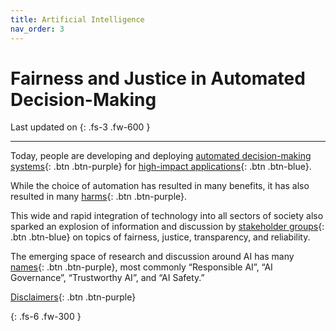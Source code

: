 ```yaml
---
title: Artificial Intelligence
nav_order: 3
---
```


# Fairness and Justice in Automated Decision-Making

Last updated on
{: .fs-3 .fw-600 }

* * *

Today, people are developing and deploying [automated decision-making systems](javascript:openPanel('automated-decision-making-systems')){: .btn .btn-purple} for [high-impact applications](javascript:openPanel('high-impact-applications')){: .btn .btn-blue}.

While the choice of automation has resulted in many benefits, it has also resulted in many [harms](javascript:openPanel('harms')){: .btn .btn-purple}.

This wide and rapid integration of technology into all sectors of society also sparked an explosion of information and discussion by [stakeholder groups](javascript:openPanel('stakeholders')){: .btn .btn-blue} on topics of fairness, justice, transparency, and reliability.

The emerging space of research and discussion around AI has many [names](javascript:openPanel('names')){: .btn .btn-purple}, most commonly “Responsible AI”, “AI Governance”, “Trustworthy AI”, and “AI Safety.”

[Disclaimers](javascript:openPanel('disclaimers')){: .btn .btn-purple}

{: .fs-6 .fw-300 }
